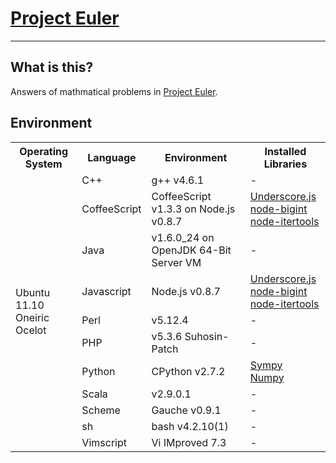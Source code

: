 # [Project Euler](http://projecteuler.net)

---
## What is this?
Answers of mathmatical problems in [Project Euler](http://projecteuler.net).

## Environment
<table>
  <tr>
    <th>Operating System</th>
    <th>Language</th>
    <th>Environment</th>
    <th>Installed Libraries</th>
  </tr>
  <tr>
    <td rowspan="11">Ubuntu 11.10<br>Oneiric Ocelot</td>
    <td>C++</td>
    <td>g++ v4.6.1</td>
    <td>-</td>
  </tr>
  <tr>
    <td>CoffeeScript</td>
    <td>CoffeeScript v1.3.3 on Node.js v0.8.7</td>
    <td>
        <a href="http://underscorejs.org">Underscore.js</a><br>
        <a href="http://github.com/substack/node-bigint">node-bigint</a><br>
        <a href="https://github.com/thegoleffect/node-itertools">node-itertools</a>
    </td>
  </tr>
  <tr>
    <td>Java</td>
    <td>v1.6.0_24 on OpenJDK 64-Bit Server VM</td>
    <td>-</td>
  </tr>
  <tr>
    <td>Javascript</td>
    <td>Node.js v0.8.7</td>
    <td>
        <a href="http://underscorejs.org">Underscore.js</a><br>
        <a href="http://github.com/substack/node-bigint">node-bigint</a><br>
        <a href="https://github.com/thegoleffect/node-itertools">node-itertools</a>
    </td>
  </tr>
  <tr>
    <td>Perl</td>
    <td>v5.12.4</td>
    <td>-</td>
  </tr>
  <tr>
    <td>PHP</td>
    <td>v5.3.6 Suhosin-Patch</td>
    <td>-</td>
  </tr>
  <tr>
    <td>Python</td>
    <td>CPython v2.7.2</td>
    <td>
        <a href="http://sympy.org">Sympy</a><br>
        <a href="http://numpy.scipy.org">Numpy</a>
    </td>
  </tr>
  <tr>
    <td>Scala</td>
    <td>v2.9.0.1</td>
    <td>-</td>
  </tr>
  <tr>
    <td>Scheme</td>
    <td>Gauche v0.9.1</td>
    <td>-</td>
  </tr>
  <tr>
    <td>sh</td>
    <td>bash v4.2.10(1)</td>
    <td>-</td>
  </tr>
  <tr>
    <td>Vimscript</td>
    <td>Vi IMproved 7.3</td>
    <td>-</td>
  </tr>
</table>
